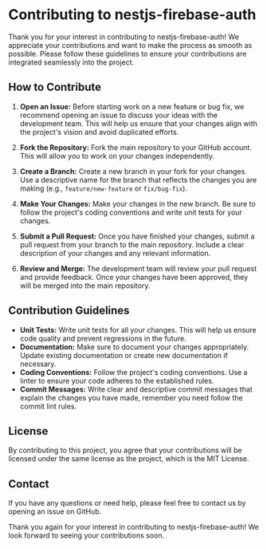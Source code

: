 # Contributing to nestjs-firebase-auth

Thank you for your interest in contributing to nestjs-firebase-auth! We appreciate your contributions and want to make the process as smooth as possible. Please follow these guidelines to ensure your contributions are integrated seamlessly into the project.

## How to Contribute

1. **Open an Issue:** Before starting work on a new feature or bug fix, we recommend opening an issue to discuss your ideas with the development team. This will help us ensure that your changes align with the project's vision and avoid duplicated efforts.

2. **Fork the Repository:** Fork the main repository to your GitHub account. This will allow you to work on your changes independently.

3. **Create a Branch:** Create a new branch in your fork for your changes. Use a descriptive name for the branch that reflects the changes you are making (e.g., `feature/new-feature` or `fix/bug-fix`).

4. **Make Your Changes:** Make your changes in the new branch. Be sure to follow the project's coding conventions and write unit tests for your changes.

5. **Submit a Pull Request:** Once you have finished your changes, submit a pull request from your branch to the main repository. Include a clear description of your changes and any relevant information.

6. **Review and Merge:** The development team will review your pull request and provide feedback. Once your changes have been approved, they will be merged into the main repository.

## Contribution Guidelines

- **Unit Tests:** Write unit tests for all your changes. This will help us ensure code quality and prevent regressions in the future.
- **Documentation:** Make sure to document your changes appropriately. Update existing documentation or create new documentation if necessary.
- **Coding Conventions:** Follow the project's coding conventions. Use a linter to ensure your code adheres to the established rules.
- **Commit Messages:** Write clear and descriptive commit messages that explain the changes you have made, remember you need follow the commit lint rules.

## License

By contributing to this project, you agree that your contributions will be licensed under the same license as the project, which is the MIT License.

## Contact

If you have any questions or need help, please feel free to contact us by opening an issue on GitHub.

Thank you again for your interest in contributing to nestjs-firebase-auth! We look forward to seeing your contributions soon.

